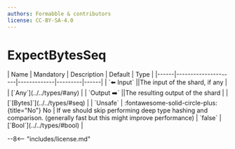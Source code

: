 ```yaml
---
authors: Formabble & contributors
license: CC-BY-SA-4.0
---
```



# ExpectBytesSeq

<div class="sh-parameters" markdown="1">
| Name | Mandatory | Description | Default | Type |
|------|---------------------|-------------|---------|------|
| `⬅️ Input` ||The input of the shard, if any | | [`Any`](../../types/#any) |
| `Output ➡️` ||The resulting output of the shard | | [`[Bytes]`](../../types/#seq) |
| `Unsafe` | :fontawesome-solid-circle-plus:{title="No"} No  | If we should skip performing deep type hashing and comparison. (generally fast but this might improve performance) | `false` | [`Bool`](../../types/#bool) |

</div>



--8<-- "includes/license.md"


